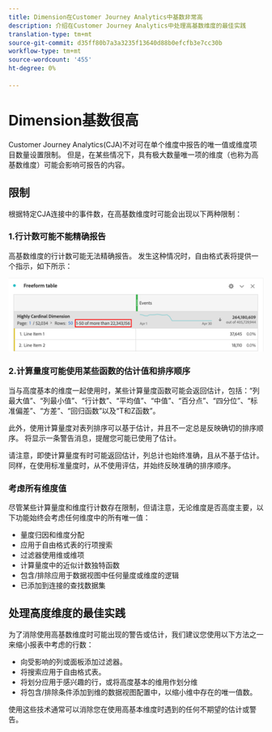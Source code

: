 ```yaml
---
title: Dimension在Customer Journey Analytics中基数非常高
description: 介绍在Customer Journey Analytics中处理高基数维度的最佳实践
translation-type: tm+mt
source-git-commit: d35ff80b7a3a3235f13640d88b0efcfb3e7cc30b
workflow-type: tm+mt
source-wordcount: '455'
ht-degree: 0%

---
```



# Dimension基数很高

Customer Journey Analytics(CJA)不对可在单个维度中报告的唯一值或维度项目数量设置限制。 但是，在某些情况下，具有极大数量唯一项的维度（也称为高基数维度）可能会影响可报告的内容。

## 限制

根据特定CJA连接中的事件数，在高基数维度时可能会出现以下两种限制：

### 1.行计数可能不能精确报告

高基数维度的行计数可能无法精确报告。 发生这种情况时，自由格式表将提供一个指示，如下所示：

![](assets/high-cardinality.png)

### 2.计算量度可能使用某些函数的估计值和排序顺序

当与高度基本的维度一起使用时，某些计算量度函数可能会返回估计，包括：“列最大值”、“列最小值”、“行计数”、“平均值”、“中值”、“百分点”、“四分位”、“标准偏差”、“方差”、“回归函数”以及“T和Z函数”。

此外，使用计算量度对表列排序可以基于估计，并且不一定总是反映确切的排序顺序。 将显示一条警告消息，提醒您可能已使用了估计。

请注意，即使计算量度有时可能返回估计，列总计也始终准确，且从不基于估计。 同样，在使用标准量度时，从不使用评估，并始终反映准确的排序顺序。

### 考虑所有维度值

尽管某些计算量度和维度行计数存在限制，但请注意，无论维度是否高度主要，以下功能始终会考虑任何维度中的所有唯一值：

* 量度归因和维度分配
* 应用于自由格式表的行项搜索
* 过滤器使用维或维项
* 计算量度中的近似计数独特函数
* 包含/排除应用于数据视图中任何量度或维度的逻辑
* 已添加到连接的查找数据集

## 处理高度维度的最佳实践

为了消除使用高基数维度时可能出现的警告或估计，我们建议您使用以下方法之一来缩小报表中考虑的行数：

* 向受影响的列或面板添加过滤器。
* 将搜索应用于自由格式表。
* 将划分应用于感兴趣的行，或将高度基本的维用作划分维
* 将包含/排除条件添加到维的数据视图配置中，以缩小维中存在的唯一值数。

使用这些技术通常可以消除您在使用高基本维度时遇到的任何不期望的估计或警告。
